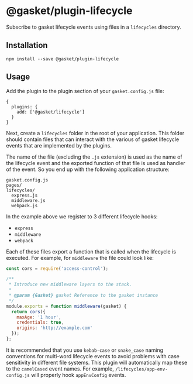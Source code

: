 # @gasket/plugin-lifecycle

Subscribe to gasket lifecycle events using files in a `lifecycles` directory.

## Installation

```
npm install --save @gasket/plugin-lifecycle
```

## Usage

Add the plugin to the plugin section of your `gasket.config.js` file:

```
{
  plugins: {
    add: ['@gasket/lifecycle']
  }
}
```

Next, create a `lifecycles` folder in the root of your application. This folder
should contain files that can interact with the various of gasket lifecycle
events that are implemented by the plugins.

The name of the file (excluding the `.js` extension) is used as the name of
the lifecycle event and the exported function of that file is used as handler
of the event. So you end up with the following application structure:

```
gasket.config.js
pages/
lifecycles/
  express.js
  middleware.js
  webpack.js
```

In the example above we register to 3 different lifecycle hooks:

- `express`
- `middleware`
- `webpack`

Each of these files export a function that is called when the lifecycle is
executed. For example, for `middleware` the file could look like:

```js
const cors = require('access-control');

/**
 * Introduce new middleware layers to the stack.
 *
 * @param {Gasket} gasket Reference to the gasket instance
 */
module.exports = function middleware(gasket) {
  return cors({
    maxAge: '1 hour',
    credentials: true,
    origins: 'http://example.com'
  });
};
```

It is recommended that you use `kebab-case` or `snake_case` naming conventions
for multi-word lifecycle events to avoid problems with case sensitivity in
different file systems. This plugin will automatically map these to the
`camelCased` event names. For example, `/lifecycles/app-env-config.js` will
properly hook `appEnvConfig` events.
